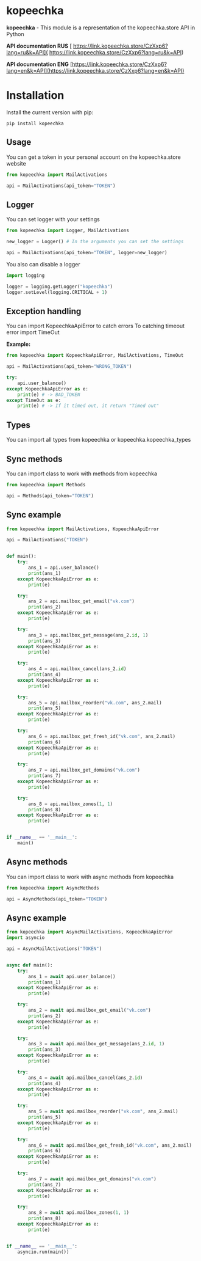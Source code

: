 # kopeechka

**kopeechka** - This module is a representation of the kopeechka.store API in Python

**API documentation RUS** [ https://link.kopeechka.store/CzXxp6?lang=ru&k=API]( https://link.kopeechka.store/CzXxp6?lang=ru&k=API)

**API documentation ENG** [https://link.kopeechka.store/CzXxp6?lang=en&k=API](https://link.kopeechka.store/CzXxp6?lang=en&k=API)

# Installation

Install the current version with pip:

```commandline
pip install kopeechka
```

## Usage

You can get a token in your personal account on the kopeechka.store website

```python
from kopeechka import MailActivations

api = MailActivations(api_token="TOKEN")
```

## Logger
You can set logger with your settings

```python
from kopeechka import Logger, MailActivations

new_logger = Logger() # In the arguments you can set the settings

api = MailActivations(api_token="TOKEN", logger=new_logger)
```

You also can disable a logger
```python
import logging

logger = logging.getLogger("kopeechka")
logger.setLevel(logging.CRITICAL + 1)
```

## Exception handling

You can import KopeechkaApiError to catch errors
To catching timeout error import TimeOut

**Example:**
```python
from kopeechka import KopeechkaApiError, MailActivations, TimeOut

api = MailActivations(api_token="WRONG_TOKEN")

try:
    api.user_balance()
except KopeechkaApiError as e:
    print(e) # -> BAD_TOKEN
except TimeOut as e:
    print(e) # -> If it timed out, it return "Timed out"
```
## Types

You can import all types from kopeechka or kopeechka.kopeechka_types

## Sync methods

You can import class to work with methods from kopeechka
```python
from kopeechka import Methods

api = Methods(api_token="TOKEN")
```

## Sync example

```python
from kopeechka import MailActivations, KopeechkaApiError

api = MailActivations("TOKEN")


def main():
    try:
        ans_1 = api.user_balance()
        print(ans_1)
    except KopeechkaApiError as e:
        print(e)

    try:
        ans_2 = api.mailbox_get_email("vk.com")
        print(ans_2)
    except KopeechkaApiError as e:
        print(e)

    try:
        ans_3 = api.mailbox_get_message(ans_2.id, 1)
        print(ans_3)
    except KopeechkaApiError as e:
        print(e)

    try:
        ans_4 = api.mailbox_cancel(ans_2.id)
        print(ans_4)
    except KopeechkaApiError as e:
        print(e)

    try:
        ans_5 = api.mailbox_reorder("vk.com", ans_2.mail)
        print(ans_5)
    except KopeechkaApiError as e:
        print(e)

    try:
        ans_6 = api.mailbox_get_fresh_id("vk.com", ans_2.mail)
        print(ans_6)
    except KopeechkaApiError as e:
        print(e)

    try:
        ans_7 = api.mailbox_get_domains("vk.com")
        print(ans_7)
    except KopeechkaApiError as e:
        print(e)

    try:
        ans_8 = api.mailbox_zones(1, 1)
        print(ans_8)
    except KopeechkaApiError as e:
        print(e)


if __name__ == '__main__':
    main()

```

## Async methods

You can import class to work with async methods from kopeechka
```python
from kopeechka import AsyncMethods

api = AsyncMethods(api_token="TOKEN")
```
## Async example

```python
from kopeechka import AsyncMailActivations, KopeechkaApiError
import asyncio

api = AsyncMailActivations("TOKEN")


async def main():
    try:
        ans_1 = await api.user_balance()
        print(ans_1)
    except KopeechkaApiError as e:
        print(e)

    try:
        ans_2 = await api.mailbox_get_email("vk.com")
        print(ans_2)
    except KopeechkaApiError as e:
        print(e)

    try:
        ans_3 = await api.mailbox_get_message(ans_2.id, 1)
        print(ans_3)
    except KopeechkaApiError as e:
        print(e)

    try:
        ans_4 = await api.mailbox_cancel(ans_2.id)
        print(ans_4)
    except KopeechkaApiError as e:
        print(e)

    try:
        ans_5 = await api.mailbox_reorder("vk.com", ans_2.mail)
        print(ans_5)
    except KopeechkaApiError as e:
        print(e)

    try:
        ans_6 = await api.mailbox_get_fresh_id("vk.com", ans_2.mail)
        print(ans_6)
    except KopeechkaApiError as e:
        print(e)

    try:
        ans_7 = await api.mailbox_get_domains("vk.com")
        print(ans_7)
    except KopeechkaApiError as e:
        print(e)

    try:
        ans_8 = await api.mailbox_zones(1, 1)
        print(ans_8)
    except KopeechkaApiError as e:
        print(e)


if __name__ == '__main__':
    asyncio.run(main())

```